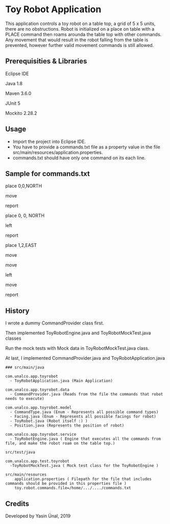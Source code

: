 # Toy Robot Application

This application controls a toy robot on a table top, a grid of 5 x 5 units, there are no obstructions. 
Robot is initialized on a place on table with a PLACE command then roams arounda the table top with other commands.
Any movement that would result in the robot falling from the table is prevented, 
however further valid movement commands is still allowed.

## Prerequisities & Libraries

Eclipse IDE

Java 1.8

Maven 3.6.0

JUnit 5

Mockito 2.28.2

## Usage

- Import the project into Eclipse IDE.
- You have to provide a commands.txt file as a property value in the file src/main/resources/application.properties. 
- commands.txt should have only one command on its each line.

## Sample for commands.txt
place 0,0,NORTH

move

report

place 0, 0, NORTH

left

report

place 1,2,EAST

move

move

left

move

report

## History

I wrote a dummy CommandProvider class first.

Then implemented ToyRobotEngine.java and ToyRobotMockTest.java classes

Run the mock tests with Mock data in ToyRobotMockTest.java class.

At last, I implemented CommandProvider.java and ToyRobotApplication.java

    ### src/main/java
    
    com.unalco.app.toyrobot
      - ToyRobotApplication.java (Main Application)

    com.unalco.app.toyrobot.data
      - CommandProvider.java (Reads from the file the commands that robot needs to execute)

    com.unalco.app.toyrobot.model
      - CommandType.java (Enum - Represents all possible command types)
      - Facing.java (Enum - Represents all possible facings for robot)
      - ToyRobot.java (Robot itself :) )
      - Position.java (Represents the position of robot)

    com.unalco.app.toyrobot.service
      - ToyRobotEngine.java ( Engine that executes all the commands from file, and make the robot roam on the table top.)

    src/test/java
    
    com.unalco.app.test.toyrobot
      -ToyRobotMockTest.java ( Mock test class for the ToyRobotEngine ) 
      
    src/main/resources
        application.properties ( Filepath for the file that includes commands should be provided in this properties file )
        toy.robot.commands.file=/home/.../..../commands.txt

## Credits

Developed by Yasin Ünal, 2019
